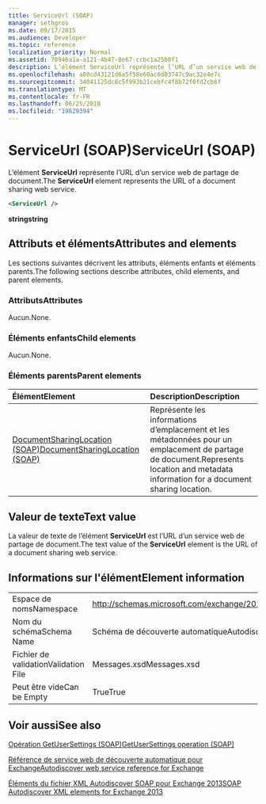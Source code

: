 ```yaml
---
title: ServiceUrl (SOAP)
manager: sethgros
ms.date: 09/17/2015
ms.audience: Developer
ms.topic: reference
localization_priority: Normal
ms.assetid: 70946a1a-a121-4b47-8e67-ccbc1a25b0f1
description: L’élément ServiceUrl représente l’URL d’un service web de partage de document.
ms.openlocfilehash: a80cd43121d6a5f58e60ac6d03747c9ac32e4e7c
ms.sourcegitcommit: 34041125dc8c5f993b21cebfc4f8b72f0fd2cb6f
ms.translationtype: MT
ms.contentlocale: fr-FR
ms.lasthandoff: 06/25/2018
ms.locfileid: "19829394"
---
```

# <a name="serviceurl-soap"></a><span data-ttu-id="64a21-103">ServiceUrl (SOAP)</span><span class="sxs-lookup"><span data-stu-id="64a21-103">ServiceUrl (SOAP)</span></span>

<span data-ttu-id="64a21-104">L’élément **ServiceUrl** représente l’URL d’un service web de partage de document.</span><span class="sxs-lookup"><span data-stu-id="64a21-104">The **ServiceUrl** element represents the URL of a document sharing web service.</span></span> 
  
```XML
<ServiceUrl />
```

 <span data-ttu-id="64a21-105">**string**</span><span class="sxs-lookup"><span data-stu-id="64a21-105">**string**</span></span>
## <a name="attributes-and-elements"></a><span data-ttu-id="64a21-106">Attributs et éléments</span><span class="sxs-lookup"><span data-stu-id="64a21-106">Attributes and elements</span></span>

<span data-ttu-id="64a21-107">Les sections suivantes décrivent les attributs, éléments enfants et éléments parents.</span><span class="sxs-lookup"><span data-stu-id="64a21-107">The following sections describe attributes, child elements, and parent elements.</span></span>
  
### <a name="attributes"></a><span data-ttu-id="64a21-108">Attributs</span><span class="sxs-lookup"><span data-stu-id="64a21-108">Attributes</span></span>

<span data-ttu-id="64a21-109">Aucun.</span><span class="sxs-lookup"><span data-stu-id="64a21-109">None.</span></span>
  
### <a name="child-elements"></a><span data-ttu-id="64a21-110">Éléments enfants</span><span class="sxs-lookup"><span data-stu-id="64a21-110">Child elements</span></span>

<span data-ttu-id="64a21-111">Aucun.</span><span class="sxs-lookup"><span data-stu-id="64a21-111">None.</span></span>
  
### <a name="parent-elements"></a><span data-ttu-id="64a21-112">Éléments parents</span><span class="sxs-lookup"><span data-stu-id="64a21-112">Parent elements</span></span>

|<span data-ttu-id="64a21-113">**Élément**</span><span class="sxs-lookup"><span data-stu-id="64a21-113">**Element**</span></span>|<span data-ttu-id="64a21-114">**Description**</span><span class="sxs-lookup"><span data-stu-id="64a21-114">**Description**</span></span>|
|:-----|:-----|
|[<span data-ttu-id="64a21-115">DocumentSharingLocation (SOAP)</span><span class="sxs-lookup"><span data-stu-id="64a21-115">DocumentSharingLocation (SOAP)</span></span>](documentsharinglocation-soap.md) <br/> |<span data-ttu-id="64a21-116">Représente les informations d’emplacement et les métadonnées pour un emplacement de partage de document.</span><span class="sxs-lookup"><span data-stu-id="64a21-116">Represents location and metadata information for a document sharing location.</span></span>  <br/> |
   
## <a name="text-value"></a><span data-ttu-id="64a21-117">Valeur de texte</span><span class="sxs-lookup"><span data-stu-id="64a21-117">Text value</span></span>

<span data-ttu-id="64a21-118">La valeur de texte de l’élément **ServiceUrl** est l’URL d’un service web de partage de document.</span><span class="sxs-lookup"><span data-stu-id="64a21-118">The text value of the **ServiceUrl** element is the URL of a document sharing web service.</span></span> 
  
## <a name="element-information"></a><span data-ttu-id="64a21-119">Informations sur l'élément</span><span class="sxs-lookup"><span data-stu-id="64a21-119">Element information</span></span>

|||
|:-----|:-----|
|<span data-ttu-id="64a21-120">Espace de noms</span><span class="sxs-lookup"><span data-stu-id="64a21-120">Namespace</span></span>  <br/> |http://schemas.microsoft.com/exchange/2010/Autodiscover  <br/> |
|<span data-ttu-id="64a21-121">Nom du schéma</span><span class="sxs-lookup"><span data-stu-id="64a21-121">Schema Name</span></span>  <br/> |<span data-ttu-id="64a21-122">Schéma de découverte automatique</span><span class="sxs-lookup"><span data-stu-id="64a21-122">Autodiscover schema</span></span>  <br/> |
|<span data-ttu-id="64a21-123">Fichier de validation</span><span class="sxs-lookup"><span data-stu-id="64a21-123">Validation File</span></span>  <br/> |<span data-ttu-id="64a21-124">Messages.xsd</span><span class="sxs-lookup"><span data-stu-id="64a21-124">Messages.xsd</span></span>  <br/> |
|<span data-ttu-id="64a21-125">Peut être vide</span><span class="sxs-lookup"><span data-stu-id="64a21-125">Can be Empty</span></span>  <br/> |<span data-ttu-id="64a21-126">True</span><span class="sxs-lookup"><span data-stu-id="64a21-126">True</span></span>  <br/> |
   
## <a name="see-also"></a><span data-ttu-id="64a21-127">Voir aussi</span><span class="sxs-lookup"><span data-stu-id="64a21-127">See also</span></span>



[<span data-ttu-id="64a21-128">Opération GetUserSettings (SOAP)</span><span class="sxs-lookup"><span data-stu-id="64a21-128">GetUserSettings operation (SOAP)</span></span>](getusersettings-operation-soap.md)


[<span data-ttu-id="64a21-129">Référence de service web de découverte automatique pour Exchange</span><span class="sxs-lookup"><span data-stu-id="64a21-129">Autodiscover web service reference for Exchange</span></span>](autodiscover-web-service-reference-for-exchange.md)
  
[<span data-ttu-id="64a21-130">Éléments du fichier XML Autodiscover SOAP pour Exchange 2013</span><span class="sxs-lookup"><span data-stu-id="64a21-130">SOAP Autodiscover XML elements for Exchange 2013</span></span>](soap-autodiscover-xml-elements-for-exchange-2013.md)

